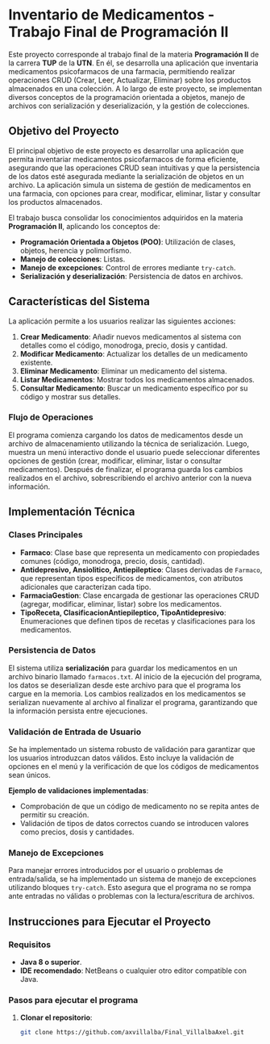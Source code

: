 # **Inventario de Medicamentos - Trabajo Final de Programación II**

Este proyecto corresponde al trabajo final de la materia **Programación II** de la carrera **TUP** de la **UTN**. En él, se desarrolla una aplicación que inventaria medicamentos psicofarmacos de una farmacia, permitiendo realizar operaciones CRUD (Crear, Leer, Actualizar, Eliminar) sobre los productos almacenados en una colección. A lo largo de este proyecto, se implementan diversos conceptos de la programación orientada a objetos, manejo de archivos con serialización y deserialización, y la gestión de colecciones.

## **Objetivo del Proyecto**

El principal objetivo de este proyecto es desarrollar una aplicación que permita inventariar medicamentos psicofarmacos de forma eficiente, asegurando que las operaciones CRUD sean intuitivas y que la persistencia de los datos esté asegurada mediante la serialización de objetos en un archivo. La aplicación simula un sistema de gestión de medicamentos en una farmacia, con opciones para crear, modificar, eliminar, listar y consultar los productos almacenados.

El trabajo busca consolidar los conocimientos adquiridos en la materia **Programación II**, aplicando los conceptos de:
- **Programación Orientada a Objetos (POO)**: Utilización de clases, objetos, herencia y polimorfismo.
- **Manejo de colecciones**: Listas.
- **Manejo de excepciones**: Control de errores mediante `try-catch`.
- **Serialización y deserialización**: Persistencia de datos en archivos.

## **Características del Sistema**

La aplicación permite a los usuarios realizar las siguientes acciones:

1. **Crear Medicamento**: Añadir nuevos medicamentos al sistema con detalles como el código, monodroga, precio, dosis y cantidad.
2. **Modificar Medicamento**: Actualizar los detalles de un medicamento existente.
3. **Eliminar Medicamento**: Eliminar un medicamento del sistema.
4. **Listar Medicamentos**: Mostrar todos los medicamentos almacenados.
5. **Consultar Medicamento**: Buscar un medicamento específico por su código y mostrar sus detalles.

### **Flujo de Operaciones**

El programa comienza cargando los datos de medicamentos desde un archivo de almacenamiento utilizando la técnica de serialización. Luego, muestra un menú interactivo donde el usuario puede seleccionar diferentes opciones de gestión (crear, modificar, eliminar, listar o consultar medicamentos). Después de finalizar, el programa guarda los cambios realizados en el archivo, sobrescribiendo el archivo anterior con la nueva información.

## **Implementación Técnica**

### **Clases Principales**

- **Farmaco**: Clase base que representa un medicamento con propiedades comunes (código, monodroga, precio, dosis, cantidad).
- **Antidepresivo, Ansiolitico, Antiepileptico**: Clases derivadas de `Farmaco`, que representan tipos específicos de medicamentos, con atributos adicionales que caracterizan cada tipo.
- **FarmaciaGestion**: Clase encargada de gestionar las operaciones CRUD (agregar, modificar, eliminar, listar) sobre los medicamentos.
- **TipoReceta, ClasificacionAntiepileptico, TipoAntidepresivo**: Enumeraciones que definen tipos de recetas y clasificaciones para los medicamentos.

### **Persistencia de Datos**

El sistema utiliza **serialización** para guardar los medicamentos en un archivo binario llamado `farmacos.txt`. Al inicio de la ejecución del programa, los datos se deserializan desde este archivo para que el programa los cargue en la memoria. Los cambios realizados en los medicamentos se serializan nuevamente al archivo al finalizar el programa, garantizando que la información persista entre ejecuciones.

### **Validación de Entrada de Usuario**

Se ha implementado un sistema robusto de validación para garantizar que los usuarios introduzcan datos válidos. Esto incluye la validación de opciones en el menú y la verificación de que los códigos de medicamentos sean únicos.

**Ejemplo de validaciones implementadas**:
- Comprobación de que un código de medicamento no se repita antes de permitir su creación.
- Validación de tipos de datos correctos cuando se introducen valores como precios, dosis y cantidades.

### **Manejo de Excepciones**

Para manejar errores introducidos por el usuario o problemas de entrada/salida, se ha implementado un sistema de manejo de excepciones utilizando bloques `try-catch`. Esto asegura que el programa no se rompa ante entradas no válidas o problemas con la lectura/escritura de archivos.

## **Instrucciones para Ejecutar el Proyecto**

### **Requisitos**

- **Java 8 o superior**.
- **IDE recomendado**: NetBeans o cualquier otro editor compatible con Java.

### **Pasos para ejecutar el programa**

1. **Clonar el repositorio**:

   ```bash
   git clone https://github.com/axvillalba/Final_VillalbaAxel.git
